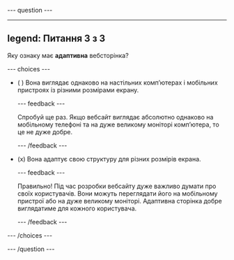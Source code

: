 --- question ---

---
legend: Питання 3 з 3
---

Яку ознаку має **адаптивна** вебсторінка?

--- choices ---

- ( ) Вона виглядає однаково на настільних комп’ютерах і мобільних пристроях із різними розмірами екрану.

  --- feedback ---

  Спробуй ще раз. Якщо вебсайт виглядає абсолютно однаково на мобільному телефоні та на дуже великому моніторі комп’ютера, то це не дуже добре.

  --- /feedback ---

- (x) Вона адаптує свою структуру для різних розмірів екрана.

  --- feedback ---

  Правильно! Під час розробки вебсайту дуже важливо думати про своїх користувачів. Вони можуть переглядати його на мобільному пристрої або на дуже великому моніторі. Адаптивна сторінка добре виглядатиме для кожного користувача.

  --- /feedback ---

--- /choices ---

--- /question ---
